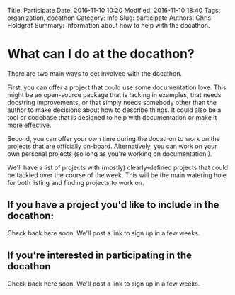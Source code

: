 Title: Participate
Date: 2016-11-10 10:20
Modified: 2016-11-10 18:40
Tags: organization, docathon
Category: info
Slug: participate
Authors: Chris Holdgraf
Summary: Information about how to help with the docathon.

# What can I do at the docathon?
There are two main ways to get involved with the docathon.

First, you can offer a project that could use some documentation love. This might be an open-source package that is lacking in examples, that needs docstring improvements, or that simply needs somebody other than the author to make decisions about how to describe things. It could also be a tool or codebase that is designed to help with documentation or make it more effective.

Second, you can offer your own time during the docathon to work on the projects that are officially on-board. Alternatively, you can work on your own personal projects (so long as you're working on documentation!).

We'll have a list of projects with (mostly) clearly-defined projects that could be tackled over the course of the week. This will be the main watering hole for both listing and finding projects to work on. 

## If you have a project you'd like to include in the docathon:
Check back here soon. We'll post a link to sign up in a few weeks.

## If you're interested in participating in the docathon
Check back here soon. We'll post a link to sign up in a few weeks.
